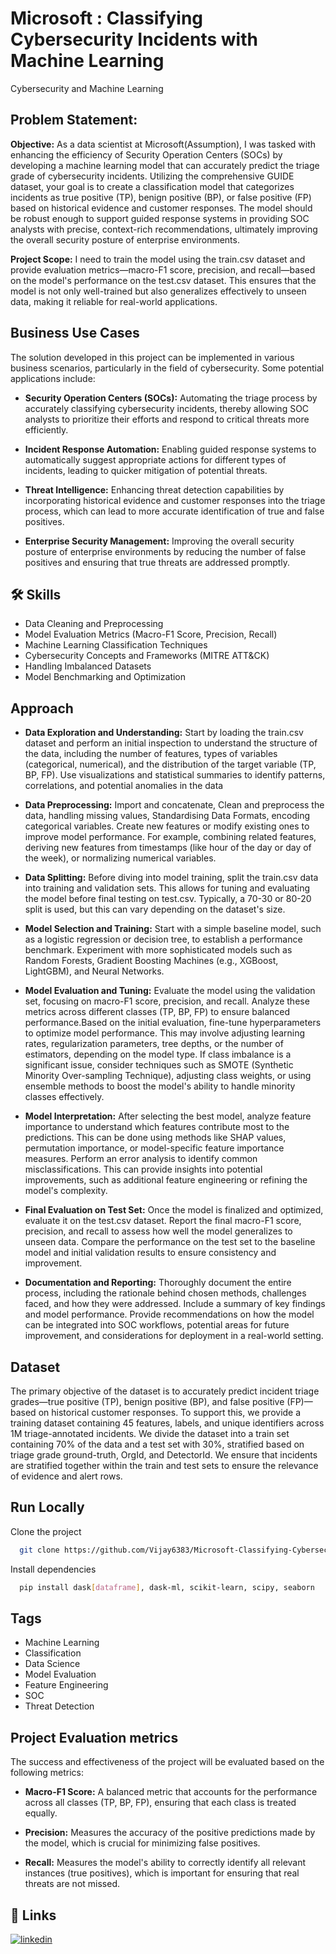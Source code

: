 
# Microsoft : Classifying Cybersecurity Incidents with Machine Learning

Cybersecurity and Machine Learning


## Problem Statement:

**Objective:**
 As a data scientist at Microsoft(Assumption), I was tasked with enhancing the efficiency of Security Operation Centers (SOCs) by developing a machine learning model that can accurately predict the triage grade of cybersecurity incidents. Utilizing the comprehensive GUIDE dataset, your goal is to create a classification model that categorizes incidents as true positive (TP), benign positive (BP), or false positive (FP) based on historical evidence and customer responses. The model should be robust enough to support guided response systems in providing SOC analysts with precise, context-rich recommendations, ultimately improving the overall security posture of enterprise environments.

**Project Scope:**
I need to train the model using the train.csv dataset and provide evaluation metrics—macro-F1 score, precision, and recall—based on the model's performance on the test.csv dataset. This ensures that the model is not only well-trained but also generalizes effectively to unseen data, making it reliable for real-world applications.


## Business Use Cases

The solution developed in this project can be implemented in various business scenarios, particularly in the field of cybersecurity. Some potential applications include:

- **Security Operation Centers (SOCs):** Automating the triage process by accurately classifying cybersecurity incidents, thereby allowing SOC analysts to prioritize their efforts and respond to critical threats more efficiently.

- **Incident Response Automation:** Enabling guided response systems to automatically suggest appropriate actions for different types of incidents, leading to quicker mitigation of potential threats.

- **Threat Intelligence:** Enhancing threat detection capabilities by incorporating historical evidence and customer responses into the triage process, which can lead to more accurate identification of true and false positives.

- **Enterprise Security Management:** Improving the overall security posture of enterprise environments by reducing the number of false positives and ensuring that true threats are addressed promptly.



## 🛠 Skills
- Data Cleaning and Preprocessing
- Model Evaluation Metrics (Macro-F1 Score, Precision, Recall)
- Machine Learning Classification Techniques
- Cybersecurity Concepts and Frameworks (MITRE ATT&CK)
- Handling Imbalanced Datasets
- Model Benchmarking and Optimization




## Approach

- **Data Exploration and Understanding:** Start by loading the train.csv dataset and perform an initial inspection to understand the structure of the data, including the number of features, types of variables (categorical, numerical), and the distribution of the target variable (TP, BP, FP). Use visualizations and statistical summaries to identify patterns, correlations, and potential anomalies in the data

- **Data Preprocessing:** Import and concatenate, Clean and preprocess the data, handling missing values, Standardising Data Formats, encoding categorical variables. Create new features or modify existing ones to improve model performance. For example, combining related features, deriving new features from timestamps (like hour of the day or day of the week), or normalizing numerical variables.

-  **Data Splitting:** Before diving into model training, split the train.csv data into training and validation sets. This allows for tuning and evaluating the model before final testing on test.csv. Typically, a 70-30 or 80-20 split is used, but this can vary depending on the dataset's size.

- **Model Selection and Training:** Start with a simple baseline model, such as a logistic regression or decision tree, to establish a performance benchmark. Experiment with more sophisticated models such as Random Forests, Gradient Boosting Machines (e.g., XGBoost, LightGBM), and Neural Networks.


- **Model Evaluation and Tuning:** Evaluate the model using the validation set, focusing on macro-F1 score, precision, and recall. Analyze these metrics across different classes (TP, BP, FP) to ensure balanced performance.Based on the initial evaluation, fine-tune hyperparameters to optimize model performance. This may involve adjusting learning rates, regularization parameters, tree depths, or the number of estimators, depending on the model type. If class imbalance is a significant issue, consider techniques such as SMOTE (Synthetic Minority Over-sampling Technique), adjusting class weights, or using ensemble methods to boost the model's ability to handle minority classes effectively.

- **Model Interpretation:** After selecting the best model, analyze feature importance to understand which features contribute most to the predictions. This can be done using methods like SHAP values, permutation importance, or model-specific feature importance measures. Perform an error analysis to identify common misclassifications. This can provide insights into potential improvements, such as additional feature engineering or refining the model's complexity.

- **Final Evaluation on Test Set:** Once the model is finalized and optimized, evaluate it on the test.csv dataset. Report the final macro-F1 score, precision, and recall to assess how well the model generalizes to unseen data. Compare the performance on the test set to the baseline model and initial validation results to ensure consistency and improvement.


-  **Documentation and Reporting:** Thoroughly document the entire process, including the rationale behind chosen methods, challenges faced, and how they were addressed. Include a summary of key findings and model performance. Provide recommendations on how the model can be integrated into SOC workflows, potential areas for future improvement, and considerations for deployment in a real-world setting.


## Dataset

The primary objective of the dataset is to accurately predict incident triage grades—true positive (TP), benign positive (BP), and false positive (FP)—based on historical customer responses. To support this, we provide a training dataset containing 45 features, labels, and unique identifiers across 1M triage-annotated incidents. We divide the dataset into a train set containing 70% of the data and a test set with 30%, stratified based on triage grade ground-truth, OrgId, and DetectorId. We ensure that incidents are stratified together within the train and test sets to ensure the relevance of evidence and alert rows.


## Run Locally

Clone the project

```bash
  git clone https://github.com/Vijay6383/Microsoft-Classifying-Cybersecurity-Incidents-with-Machine-Learning.git
```

Install dependencies

```bash
  pip install dask[dataframe], dask-ml, scikit-learn, scipy, seaborn 
```


## Tags

- Machine Learning
- Classification
- Data Science
- Model Evaluation
- Feature Engineering
- SOC
- Threat Detection



## Project Evaluation metrics

The success and effectiveness of the project will be evaluated based on the following metrics:

- **Macro-F1 Score:** A balanced metric that accounts for the performance across all classes (TP, BP, FP), ensuring that each class is treated equally.

- **Precision:** Measures the accuracy of the positive predictions made by the model, which is crucial for minimizing false positives.

- **Recall:** Measures the model's ability to correctly identify all relevant instances (true positives), which is important for ensuring that real threats are not missed.
## 🔗 Links

[![linkedin](https://img.shields.io/badge/linkedin-0A66C2?style=for-the-badge&logo=linkedin&logoColor=white)](https://www.linkedin.com/in/vijay-moses-avm/)


